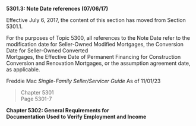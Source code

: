 **5301.3: Note Date references (07/06/17)**

Effective July 6, 2017, the content of this section has moved from
Section 5301.1.

For the purposes of Topic 5300, all references to the Note Date refer to
the modification date for Seller-Owned Modified Mortgages, the
Conversion Date for Seller-Owned Converted\
Mortgages, the Effective Date of Permanent Financing for Construction
Conversion and Renovation Mortgages, or the assumption agreement date,
as applicable.

Freddie Mac *Single-Family Seller/Servicer Guide* As of 11/01/23

> Chapter 5301\
> Page 5301-7

**Chapter 5302: General Requirements for**\
**Documentation Used to Verify Employment and Income**